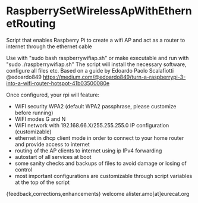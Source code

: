 # RaspberrySetWirelessApWithEthernetRouting
Script that enables Raspberry Pi to create a wifi AP and act as a router to internet through the ethernet cable

Use with "sudo bash raspberrywifiap.sh" or make executable and run with "sudo ./raspberrywifiap.sh"
The script will install the necessary software, configure all files etc.
Based on a guide by Edoardo Paolo Scalafiotti @edoardo849
https://medium.com/@edoardo849/turn-a-raspberrypi-3-into-a-wifi-router-hotspot-41b03500080e

Once configured, your rpi will feature:
- WIFI security WPA2 (default WPA2 passphrase, please customize before running)
- WIFI modes G and N
- WIFI network with 192.168.66.X/255.255.255.0 IP configuration (customizable)
- ethernet in dhcp client mode in order to connect to your home router and provide access to internet
- routing of the AP clients to internet using ip IPv4 forwarding
- autostart of all services at boot
- some sanity checks and backups of files to avoid damage or losing of control
- most important configurations are customizable through script variables at the top of the script

{feedback,corrections,enhancements} welcome
alister.amo[at]eurecat.org
